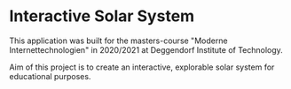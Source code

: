 # Interactive Solar System

This application was built for the masters-course "Moderne Internettechnologien" in 2020/2021 at Deggendorf Institute of Technology.

Aim of this project is to create an interactive, explorable solar system for educational purposes.
